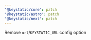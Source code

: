 ```yaml
---
'@keystatic/core': patch
'@keystatic/astro': patch
'@keystatic/next': patch
---
```


Remove `url`/`KEYSTATIC_URL` config option
